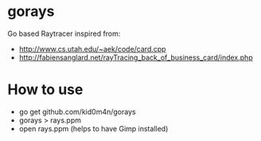 gorays
======

Go based Raytracer inspired from:

* http://www.cs.utah.edu/~aek/code/card.cpp
* http://fabiensanglard.net/rayTracing_back_of_business_card/index.php

How to use
==========

* go get github.com/kid0m4n/gorays
* gorays > rays.ppm
* open rays.ppm (helps to have Gimp installed)
